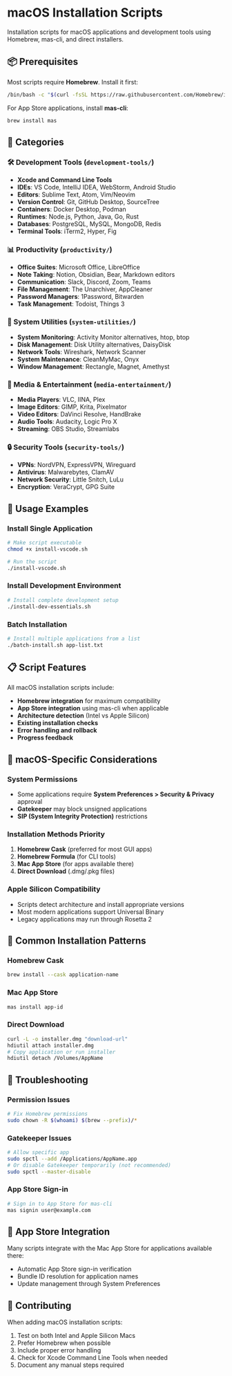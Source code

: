 # macOS Installation Scripts

Installation scripts for macOS applications and development tools using Homebrew, mas-cli, and direct installers.

## 📦 Prerequisites

Most scripts require **Homebrew**. Install it first:
```bash
/bin/bash -c "$(curl -fsSL https://raw.githubusercontent.com/Homebrew/install/HEAD/install.sh)"
```

For App Store applications, install **mas-cli**:
```bash
brew install mas
```

## 📁 Categories

### 🛠️ Development Tools (`development-tools/`)
- **Xcode and Command Line Tools**
- **IDEs**: VS Code, IntelliJ IDEA, WebStorm, Android Studio
- **Editors**: Sublime Text, Atom, Vim/Neovim
- **Version Control**: Git, GitHub Desktop, SourceTree
- **Containers**: Docker Desktop, Podman
- **Runtimes**: Node.js, Python, Java, Go, Rust
- **Databases**: PostgreSQL, MySQL, MongoDB, Redis
- **Terminal Tools**: iTerm2, Hyper, Fig

### 📊 Productivity (`productivity/`)
- **Office Suites**: Microsoft Office, LibreOffice
- **Note Taking**: Notion, Obsidian, Bear, Markdown editors
- **Communication**: Slack, Discord, Zoom, Teams
- **File Management**: The Unarchiver, AppCleaner
- **Password Managers**: 1Password, Bitwarden
- **Task Management**: Todoist, Things 3

### 🔧 System Utilities (`system-utilities/`)
- **System Monitoring**: Activity Monitor alternatives, htop, btop
- **Disk Management**: Disk Utility alternatives, DaisyDisk
- **Network Tools**: Wireshark, Network Scanner
- **System Maintenance**: CleanMyMac, Onyx
- **Window Management**: Rectangle, Magnet, Amethyst

### 🎵 Media & Entertainment (`media-entertainment/`)
- **Media Players**: VLC, IINA, Plex
- **Image Editors**: GIMP, Krita, Pixelmator
- **Video Editors**: DaVinci Resolve, HandBrake
- **Audio Tools**: Audacity, Logic Pro X
- **Streaming**: OBS Studio, Streamlabs

### 🔒 Security Tools (`security-tools/`)
- **VPNs**: NordVPN, ExpressVPN, Wireguard
- **Antivirus**: Malwarebytes, ClamAV
- **Network Security**: Little Snitch, LuLu
- **Encryption**: VeraCrypt, GPG Suite

## 🚀 Usage Examples

### Install Single Application
```bash
# Make script executable
chmod +x install-vscode.sh

# Run the script
./install-vscode.sh
```

### Install Development Environment
```bash
# Install complete development setup
./install-dev-essentials.sh
```

### Batch Installation
```bash
# Install multiple applications from a list
./batch-install.sh app-list.txt
```

## 📋 Script Features

All macOS installation scripts include:
- **Homebrew integration** for maximum compatibility
- **App Store integration** using mas-cli when applicable
- **Architecture detection** (Intel vs Apple Silicon)
- **Existing installation checks**
- **Error handling and rollback**
- **Progress feedback**

## 🍎 macOS-Specific Considerations

### System Permissions
- Some applications require **System Preferences > Security & Privacy** approval
- **Gatekeeper** may block unsigned applications
- **SIP (System Integrity Protection)** restrictions

### Installation Methods Priority
1. **Homebrew Cask** (preferred for most GUI apps)
2. **Homebrew Formula** (for CLI tools)
3. **Mac App Store** (for apps available there)
4. **Direct Download** (.dmg/.pkg files)

### Apple Silicon Compatibility
- Scripts detect architecture and install appropriate versions
- Most modern applications support Universal Binary
- Legacy applications may run through Rosetta 2

## 🔧 Common Installation Patterns

### Homebrew Cask
```bash
brew install --cask application-name
```

### Mac App Store
```bash
mas install app-id
```

### Direct Download
```bash
curl -L -o installer.dmg "download-url"
hdiutil attach installer.dmg
# Copy application or run installer
hdiutil detach /Volumes/AppName
```

## 🚨 Troubleshooting

### Permission Issues
```bash
# Fix Homebrew permissions
sudo chown -R $(whoami) $(brew --prefix)/*
```

### Gatekeeper Issues
```bash
# Allow specific app
sudo spctl --add /Applications/AppName.app
# Or disable Gatekeeper temporarily (not recommended)
sudo spctl --master-disable
```

### App Store Sign-in
```bash
# Sign in to App Store for mas-cli
mas signin user@example.com
```

## 📱 App Store Integration

Many scripts integrate with the Mac App Store for applications available there:
- Automatic App Store sign-in verification
- Bundle ID resolution for application names
- Update management through System Preferences

## 🤝 Contributing

When adding macOS installation scripts:
1. Test on both Intel and Apple Silicon Macs
2. Prefer Homebrew when possible
3. Include proper error handling
4. Check for Xcode Command Line Tools when needed
5. Document any manual steps required
